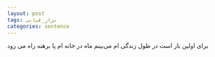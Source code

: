 ```yaml
---
layout: post
tags: نزار_قبانی
categories: sentence
---
```


برای اولین بار است در طول زندگی ام می‌بینم  ماه در خانه ام پا برهنه راه می رود
